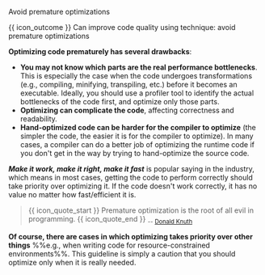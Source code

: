 <span id="title">Avoid premature optimizations</span>

<span id="prereqs"></span>

<span id="outcomes">{{ icon_outcome }} Can improve code quality using technique: avoid premature optimizations </span>

<div id="body">

**Optimizing code prematurely has several drawbacks**:
* **You may not know which parts are the real performance bottlenecks**. This is especially the case when the code undergoes transformations (e.g., compiling, minifying, transpiling, etc.) before it becomes an executable. Ideally, you should use a profiler tool to identify the actual bottlenecks of the code first, and optimize only those parts.
* **Optimizing can complicate the code**, affecting correctness and readability.
* **Hand-optimized code can be harder for the compiler to optimize** (the simpler the code, the easier it is for the compiler to optimize). In many cases, a compiler can do a better job of optimizing the runtime code if you don't get in the way by trying to hand-optimize the source code.

**_Make it work, make it right, make it fast_** is popular saying in the industry, which means in most cases, getting the code to perform correctly should take priority over optimizing it. If the code doesn't work correctly, it has no value no matter how fast/efficient it is.

> {{ icon_quote_start }} Premature optimization is the root of all evil in programming. {{ icon_quote_end }} <sub>-- [Donald Knuth](https://en.wikipedia.org/wiki/Donald_Knuth)</sub>

**Of course, there are cases in which optimizing takes priority over other things** %%e.g., when writing code for resource-constrained environments%%. This guideline is simply a caution that you should optimize only when it is really needed.

</div>

<div id="extras">
</div>
